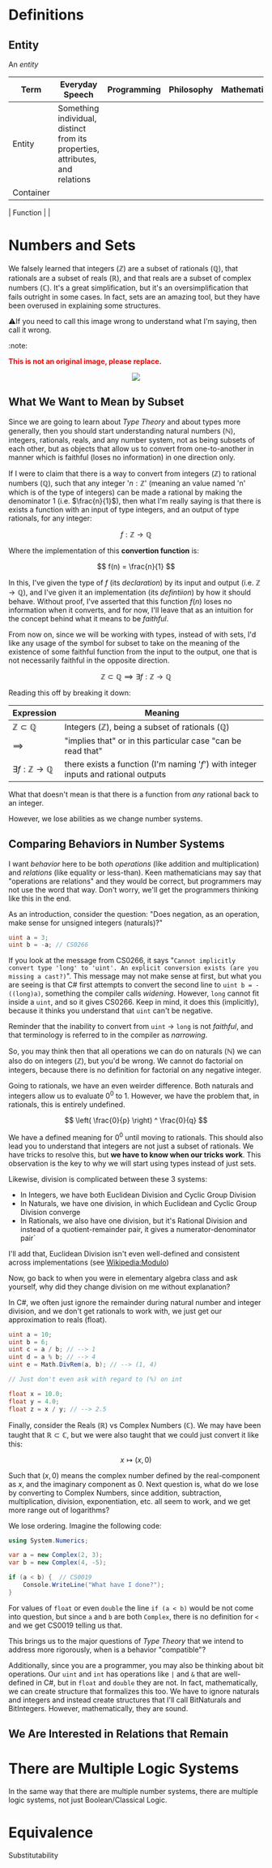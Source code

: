 # Definitions
## Entity
An *entity* 



| Term | Everyday Speech | Programming | Philosophy | Mathematics |
|--|--|--|--|--|
| Entity | Something individual, distinct from its properties, attributes, and relations |
| Container | 

| Function |
| 



# Numbers and Sets
We falsely learned that integers ($\mathbb{Z}$) are a subset of rationals ($\mathbb{Q}$), that rationals are a subset of reals ($\mathbb{R}$), and that reals are a subset of complex numbers ($\mathbb{C}$). It's a great simplification, but it's an oversimplification that fails outright in some cases. In fact, sets are an amazing tool, but they have been overused in explaining some structures.

:warning:If you need to call this image wrong to understand what I'm saying, then call it wrong.

:note: <div style="color:red">**This is not an original image, please replace.**</div>
<div style="text-align:center"><img src="./images/venn_diagram_numbers.png"/></div>

## What We Want to Mean by Subset
Since we are going to learn about *Type Theory* and about types more generally, then you should start understanding natural numbers ($\mathbb{N}$), integers, rationals, reals, and any number system, not as being subsets of each other, but as objects that allow us to convert from one-to-another in manner which is faithful (loses no information) in one direction only.

If I were to claim that there is a way to convert from integers ($\mathbb{Z}$) to rational numbers ($\mathbb{Q}$), such that any integer '$n:\mathbb{Z}$' (meaning an value  named 'n' which is of the type of integers) can be made a rational by making the denominator 1 (i.e. $\frac{n}{1}$), then what I'm really saying is that there is exists a function with an input of type integers, and an output of type rationals, for any integer:

$$
f:\mathbb{Z}\to\mathbb{Q}
$$

Where the implementation of this **convertion function** is:

$$
f(n) = \frac{n}{1}
$$

In this, I've given the type of $f$ (its *declaration*) by its input and output (i.e. $\mathbb{Z}\to\mathbb{Q}$), and I've given it an implementation (its *defintiion*) by how it should behave. Without proof, I've asserted that this function $f(n)$ loses no information when it converts, and for now, I'll leave that as an intuition for the concept behind what it means to be *faithful*.

From now on, since we will be working with types, instead of with sets, I'd like any usage of the symbol for subset to take on the meaning of the existence of some faithful function from the input to the output, one that is not necessarily faithful in the opposite direction.

$$
\mathbb{Z}\subset\mathbb{Q}\implies\exists f:\mathbb{Z}\to\mathbb{Q}
$$

Reading this off by breaking it down:

|Expression|Meaning|
|--|--|
| $\mathbb{Z}\subset\mathbb{Q}$ | Integers ($\mathbb{Z}$), being a subset of rationals ($\mathbb{Q}$)
| $\implies$ | "implies that" or in this particular case "can be read that"
| $\exists f:\mathbb{Z}\to\mathbb{Q}$ | there exists a function (I'm naming '$f$') with integer inputs and rational outputs

What that doesn't mean is that there is a function from *any* rational back to an integer.

However, we lose abilities as we change number systems.

## Comparing Behaviors in Number Systems
I want *behavior* here to be both *operations* (like addition and multiplication) and *relations* (like equality or less-than). Keen mathematicians may say that "operations are relations" and they would be correct, but programmers may not use the word that way. Don't worry, we'll get the programmers thinking like this in the end.

As an introduction, consider the question: "Does negation, as an operation, make sense for unsigned integers (naturals)?"

```csharp
uint a = 3;
uint b = -a; // CS0266
```

If you look at the message from CS0266, it says "`Cannot implicitly convert type 'long' to 'uint'. An explicit conversion exists (are you missing a cast?)`".  This message may not make sense at first, but what you are seeing is that C# first attempts to convert the second line to `uint b = -((long)a)`, something the compiler calls *widening*. However, `long` cannot fit inside a `uint`, and so it gives CS0266. Keep in mind, it does this (implicitly), because it thinks you understand that `uint` can't be negative.

Reminder that the inability to convert from `uint` $\to$ `long` is not *faithful*, and that terminology is referred to in the compiler as *narrowing*.

So, you may think then that all operations we can do on naturals ($\mathbb{N}$) we can also do on integers ($\mathbb{Z}$), but you'd be wrong. We cannot do factorial on integers, because there is no definition for factorial on any negative integer.

Going to rationals, we have an even weirder difference. Both naturals and integers allow us to evaluate $0^0$ to $1$. However, we have the problem that, in rationals, this is entirely undefined.

$$
\left( \frac{0}{p} \right) ^ \frac{0}{q}
$$

We have a defined meaning for $0^0$ until moving to rationals. This should also lead you to understand that integers are not just a subset of rationals. We have tricks to resolve this, but **we have to know when our tricks work**. This observation is the key to why we will start using types instead of just sets.

Likewise, division is complicated between these 3 systems:
* In Integers, we have both Euclidean Division and Cyclic Group Division
* In Naturals, we have one division, in which Euclidean and Cyclic Group Division converge
* In Rationals, we also have one division, but it's Rational Division and instead of a quotient-remainder pair, it gives a numerator-denominator pair`

I'll add that, Euclidean Division isn't even well-defined and consistent across implementations (see [Wikipedia:Modulo](https://en.wikipedia.org/wiki/Modulo))

Now, go back to when you were in elementary algebra class and ask yourself, why did they change division on me without explanation?

In C#, we often just ignore the remainder during natural number and integer division, and we don't get rationals to work with, we just get our approximation to reals (float).

```csharp
uint a = 10;
uint b = 6;
uint c = a / b; // --> 1
uint d = a % b; // --> 4
uint e = Math.DivRem(a, b); // --> (1, 4)

// Just don't even ask with regard to (%) on int

float x = 10.0;
float y = 4.0;
float z = x / y; // --> 2.5

```

Finally, consider the Reals ($\mathbb{R}$) vs Complex Numbers ($\mathbb{C}$). We may have been taught that $\mathbb{R}\subset\mathbb{C}$, but we were also taught that we could just convert it like this:

$$
x \mapsto (x, 0)
$$

Such that $(x, 0)$ means the complex number defined by the real-component as $x$, and the imaginary component as $0$. Next question is, what do we lose by converting to Complex Numbers, since addition, subtraction, multiplication, division, exponentiation, etc. all seem to work, and we get more range out of logarithms?

We lose ordering. Imagine the following code:

```csharp
using System.Numerics;

var a = new Complex(2, 3);
var b = new Complex(4, -5);

if (a < b) {  // CS0019
    Console.WriteLine("What have I done?");
}

```

For values of `float` or even `double` the line `if (a < b)` would be not come into question, but since `a` and `b` are both `Complex`, there is no definition for `<` and we get CS0019 telling us that.

This brings us to the major questions of *Type Theory* that we intend to address more rigorously, when is a behavior "compatible"?

Additionally, since you are a programmer, you may also be thinking about bit operations. Our `uint` and `int` has operations like `|` and `&` that are well-defined in C#, but in `float` and `double` they are not. In fact, mathematically, we can create structure that formalizes this too. We have to ignore naturals and integers and instead create structures that I'll call BitNaturals and BitIntegers. However, mathematically, they are sound.

## We Are Interested in Relations that Remain

# There are Multiple Logic Systems
In the same way that there are multiple number systems, there are multiple logic systems, not just Boolean/Classical Logic.





# Equivalence
Substitutability